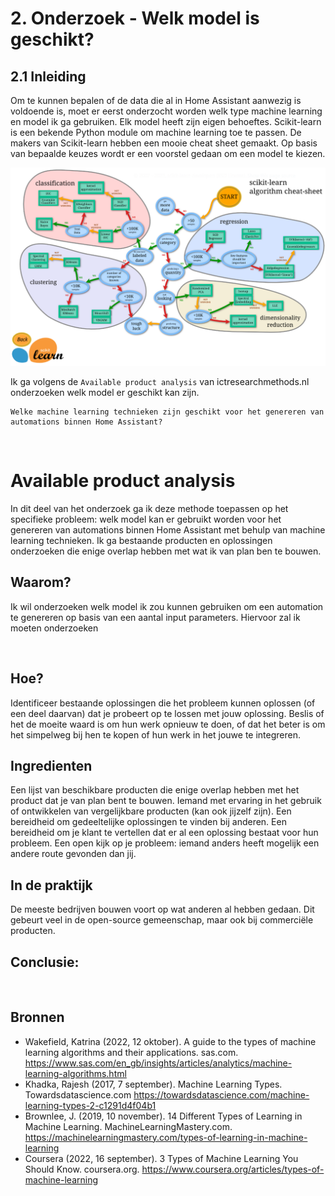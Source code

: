 # 2. Onderzoek - Welk model is geschikt?

## 2.1 Inleiding

Om te kunnen bepalen of de data die al in Home Assistant aanwezig is voldoende is, moet er eerst onderzocht worden welk type machine learning en model ik ga gebruiken. Elk model heeft zijn eigen behoeftes. Scikit-learn is een bekende Python module om machine learning toe te passen.
De makers van Scikit-learn hebben een mooie cheat sheet gemaakt. Op basis van bepaalde keuzes wordt er een voorstel gedaan om een model te kiezen.

![Cheat_Sheet](/S7HaMachineLearning/Onderzoeken/Bastiaan/Images/scikit-learn-cheat-sheet.png)

Ik ga volgens de `Available product analysis` van ictresearchmethods.nl onderzoeken welk model er geschikt kan zijn.

```
Welke machine learning technieken zijn geschikt voor het genereren van automations binnen Home Assistant?
```

<br>

# Available product analysis

In dit deel van het onderzoek ga ik deze methode toepassen op het specifieke probleem: welk model kan er gebruikt worden voor het genereren van automations binnen Home Assistant met behulp van machine learning technieken. Ik ga bestaande producten en oplossingen onderzoeken die enige overlap hebben met wat ik van plan ben te bouwen.

## Waarom?

Ik wil onderzoeken welk model ik zou kunnen gebruiken om een automation te genereren op basis van een aantal input parameters. Hiervoor zal ik moeten onderzoeken

<br>

## Hoe?

Identificeer bestaande oplossingen die het probleem kunnen oplossen (of een deel daarvan) dat je probeert op te lossen met jouw oplossing. Beslis of het de moeite waard is om hun werk opnieuw te doen, of dat het beter is om het simpelweg bij hen te kopen of hun werk in het jouwe te integreren.
<br>

## Ingredienten

Een lijst van beschikbare producten die enige overlap hebben met het product dat je van plan bent te bouwen.
Iemand met ervaring in het gebruik of ontwikkelen van vergelijkbare producten (kan ook jijzelf zijn).
Een bereidheid om gedeeltelijke oplossingen te vinden bij anderen.
Een bereidheid om je klant te vertellen dat er al een oplossing bestaat voor hun probleem.
Een open kijk op je probleem: iemand anders heeft mogelijk een andere route gevonden dan jij.
<br>

## In de praktijk

De meeste bedrijven bouwen voort op wat anderen al hebben gedaan. Dit gebeurt veel in de open-source gemeenschap, maar ook bij commerciële producten.
<br>

## Conclusie:


<br>

## Bronnen

- Wakefield, Katrina (2022, 12 oktober). A guide to the types of machine learning algorithms and their applications. sas.com. https://www.sas.com/en_gb/insights/articles/analytics/machine-learning-algorithms.html
- Khadka, Rajesh (2017, 7 september). Machine Learning Types. Towardsdatascience.com https://towardsdatascience.com/machine-learning-types-2-c1291d4f04b1
- Brownlee, J. (2019, 10 november). 14 Different Types of Learning in Machine Learning. MachineLearningMastery.com. https://machinelearningmastery.com/types-of-learning-in-machine-learning
- Coursera (2022, 16 september). 3 Types of Machine Learning You Should Know. coursera.org. https://www.coursera.org/articles/types-of-machine-learning
